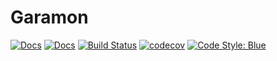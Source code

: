 # Garamon

[![Docs](https://img.shields.io/badge/docs-latest-blue.svg)](https://JuliaConstraints.github.io/Garamon.jl/dev)
[![Docs](https://img.shields.io/badge/docs-stable-blue.svg)](https://JuliaConstraints.github.io/Garamon.jl/stable)
[![Build Status](https://github.com/JuliaConstraints/Garamon.jl/workflows/CI/badge.svg)](https://github.com/JuliaConstraints/Garamon.jl/actions)
[![codecov](https://codecov.io/gh/JuliaConstraints/Garamon.jl/branch/main/graph/badge.svg?token=WQLLtCc23a)](https://codecov.io/gh/JuliaConstraints/Garamon.jl)
[![Code Style: Blue](https://img.shields.io/badge/code%20style-blue-4495d1.svg)](https://github.com/invenia/BlueStyle)
